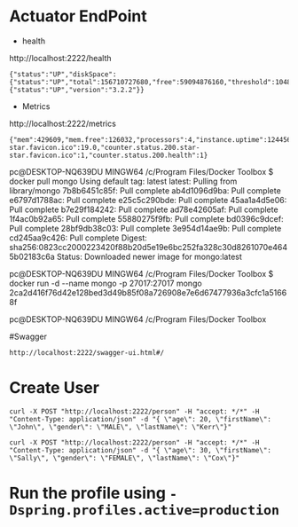 # Actuator EndPoint

- health

http://localhost:2222/health

```
{"status":"UP","diskSpace":{"status":"UP","total":156710727680,"free":59094876160,"threshold":10485760},"mongo":{"status":"UP","version":"3.2.2"}}
```

- Metrics

http://localhost:2222/metrics

```
{"mem":429609,"mem.free":126032,"processors":4,"instance.uptime":124456,"uptime":132393,"systemload.average":-1.0,"heap.committed":374272,"heap.init":131072,"heap.used":248239,"heap":1837056,"nonheap.committed":56512,"nonheap.init":2496,"nonheap.used":55338,"nonheap":0,"threads.peak":44,"threads.daemon":32,"threads.totalStarted":52,"threads":34,"classes":8544,"classes.loaded":8544,"classes.unloaded":0,"gc.ps_scavenge.count":9,"gc.ps_scavenge.time":94,"gc.ps_marksweep.count":2,"gc.ps_marksweep.time":157,"httpsessions.max":-1,"httpsessions.active":0,"gauge.response.health":111.0,"gauge.response.star-star.favicon.ico":19.0,"counter.status.200.star-star.favicon.ico":1,"counter.status.200.health":1}
```

pc@DESKTOP-NQ639DU MINGW64 /c/Program Files/Docker Toolbox
$ docker pull mongo
Using default tag: latest
latest: Pulling from library/mongo
7b8b6451c85f: Pull complete
ab4d1096d9ba: Pull complete
e6797d1788ac: Pull complete
e25c5c290bde: Pull complete
45aa1a4d5e06: Pull complete
b7e29f184242: Pull complete
ad78e42605af: Pull complete
1f4ac0b92a65: Pull complete
55880275f9fb: Pull complete
bd0396c9dcef: Pull complete
28bf9db38c03: Pull complete
3e954d14ae9b: Pull complete
cd245aa9c426: Pull complete
Digest: sha256:0823cc2000223420f88b20d5e19e6bc252fa328c30d8261070e4645b02183c6a
Status: Downloaded newer image for mongo:latest

pc@DESKTOP-NQ639DU MINGW64 /c/Program Files/Docker Toolbox
$ docker run -d --name mongo -p 27017:27017 mongo
2ca2d416f76d42e128bed3d49b85f08a726908e7e6d67477936a3cfc1a51668f

pc@DESKTOP-NQ639DU MINGW64 /c/Program Files/Docker Toolbox

#Swagger

```
http://localhost:2222/swagger-ui.html#/
```

# Create User

```
curl -X POST "http://localhost:2222/person" -H "accept: */*" -H "Content-Type: application/json" -d "{ \"age\": 20, \"firstName\": \"John\", \"gender\": \"MALE\", \"lastName\": \"Kerr\"}"
```

```
curl -X POST "http://localhost:2222/person" -H "accept: */*" -H "Content-Type: application/json" -d "{ \"age\": 30, \"firstName\": \"Sally\", \"gender\": \"FEMALE\", \"lastName\": \"Cox\"}"
```

# Run the profile using ```-Dspring.profiles.active=production```